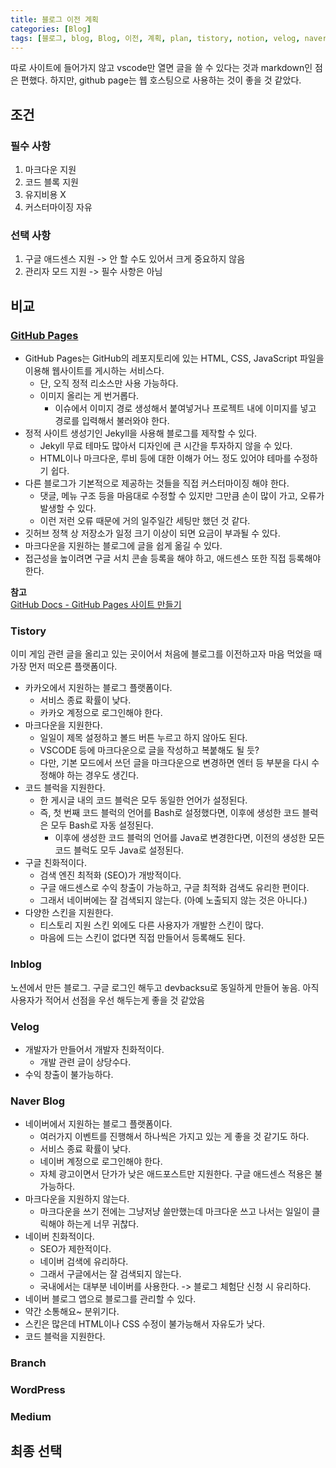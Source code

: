 ```yaml
---
title: 블로그 이전 계획
categories: [Blog]
tags: [블로그, blog, Blog, 이전, 계획, plan, tistory, notion, velog, naver, branch, wordpress, org, medium]
---
```


따로 사이트에 들어가지 않고 vscode만 열면 글을 쓸 수 있다는 것과 markdown인 점은 편했다. 하지만, github page는 웹 호스팅으로 사용하는 것이 좋을 것 같았다.<br/>

## 조건

### 필수 사항

1. 마크다운 지원
2. 코드 블록 지원
3. 유지비용 X
4. 커스터마이징 자유

### 선택 사항

1. 구글 애드센스 지원 -> 안 할 수도 있어서 크게 중요하지 않음
2. 관리자 모드 지원 -> 필수 사항은 아님

## 비교

### [GitHub Pages](https://pages.github.com/)

- GitHub Pages는 GitHub의 레포지토리에 있는 HTML, CSS, JavaScript 파일을 이용해 웹사이트를 게시하는 서비스다.
  - 단, 오직 정적 리소스만 사용 가능하다.
  - 이미지 올리는 게 번거롭다.
    - 이슈에서 이미지 경로 생성해서 붙여넣거나 프로젝트 내에 이미지를 넣고 경로를 입력해서 불러와야 한다.
- 정적 사이트 생성기인 Jekyll을 사용해 블로그를 제작할 수 있다. 
  - Jekyll 무료 테마도 많아서 디자인에 큰 시간을 투자하지 않을 수 있다.
  - HTML이나 마크다운, 루비 등에 대한 이해가 어느 정도 있어야 테마를 수정하기 쉽다.
- 다른 블로그가 기본적으로 제공하는 것들을 직접 커스터마이징 해야 한다.
  - 댓글, 메뉴 구조 등을 마음대로 수정할 수 있지만 그만큼 손이 많이 가고, 오류가 발생할 수 있다.
  - 이런 저런 오류 때문에 거의 일주일간 세팅만 했던 것 같다.
- 깃허브 정책 상 저장소가 일정 크기 이상이 되면 요금이 부과될 수 있다.
- 마크다운을 지원하는 블로그에 글을 쉽게 옮길 수 있다.
- 접근성을 높이려면 구글 서치 콘솔 등록을 해야 하고, 애드센스 또한 직접 등록해야 한다.

**참고**<br/>
[GitHub Docs - GitHub Pages 사이트 만들기](https://docs.github.com/ko/pages/getting-started-with-github-pages/creating-a-github-pages-site)

### Tistory

이미 게임 관련 글을 올리고 있는 곳이어서 처음에 블로그를 이전하고자 마음 먹었을 때 가장 먼저 떠오른 플랫폼이다.

- 카카오에서 지원하는 블로그 플랫폼이다.
  - 서비스 종료 확률이 낮다.
  - 카카오 계정으로 로그인해야 한다.
- 마크다운을 지원한다.
  - 일일이 제목 설정하고 볼드 버튼 누르고 하지 않아도 된다.
  - VSCODE 등에 마크다운으로 글을 작성하고 복붙해도 될 듯?
  - 다만, 기본 모드에서 쓰던 글을 마크다운으로 변경하면 엔터 등 부분을 다시 수정해야 하는 경우도 생긴다.
- 코드 블럭을 지원한다.
  - 한 게시글 내의 코드 블럭은 모두 동일한 언어가 설정된다.
  - 즉, 첫 번째 코드 블럭의 언어를 Bash로 설정했다면, 이후에 생성한 코드 블럭은 모두 Bash로 자동 설정된다.
    - 이후에 생성한 코드 블럭의 언어를 Java로 변경한다면, 이전의 생성한 모든 코드 블럭도 모두 Java로 설정된다.
- 구글 친화적이다.
  - 검색 엔진 최적화 (SEO)가 개방적이다.
  - 구글 애드센스로 수익 창출이 가능하고, 구글 최적화 검색도 유리한 편이다.
  - 그래서 네이버에는 잘 검색되지 않는다. (아예 노출되지 않는 것은 아니다.)
- 다양한 스킨을 지원한다.
  - 티스토리 지원 스킨 외에도 다른 사용자가 개발한 스킨이 많다.
  - 마음에 드는 스킨이 없다면 직접 만들어서 등록해도 된다.

### Inblog

노션에서 만든 블로그.
구글 로그인 해두고 devbacksu로 동일하게 만들어 놓음. 아직 사용자가 적어서 선점을 우선 해두는게 좋을 것 같았음

### Velog

- 개발자가 만들어서 개발자 친화적이다.
  - 개발 관련 글이 상당수다.
- 수익 창출이 불가능하다.

### Naver Blog

- 네이버에서 지원하는 블로그 플랫폼이다.
  - 여러가지 이벤트를 진행해서 하나씩은 가지고 있는 게 좋을 것 같기도 하다.
  - 서비스 종료 확률이 낮다.
  - 네이버 계정으로 로그인해야 한다.
  - 자체 광고이면서 단가가 낮은 애드포스트만 지원한다. 구글 애드센스 적용은 불가능하다.
- 마크다운을 지원하지 않는다.
  - 마크다운을 쓰기 전에는 그냥저냥 쓸만했는데 마크다운 쓰고 나서는 일일이 클릭해야 하는게 너무 귀찮다.
- 네이버 친화적이다.
  - SEO가 제한적이다.
  - 네이버 검색에 유리하다.
  - 그래서 구글에서는 잘 검색되지 않는다.
  - 국내에서는 대부분 네이버를 사용한다. -> 블로그 체험단 신청 시 유리하다.
- 네이버 블로그 앱으로 블로그를 관리할 수 있다.
- 약간 소통해요~ 분위기다.
- 스킨은 많은데 HTML이나 CSS 수정이 불가능해서 자유도가 낮다.
- 코드 블럭을 지원한다.

### Branch

### WordPress

### Medium

## 최종 선택

